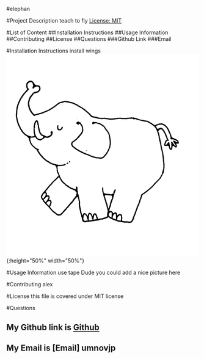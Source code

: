 #elephan

#Project Description
teach to fly [License: MIT](https://img.shields.io/badge/License-MIT-yellow.svg)


#List of Content
    ##Installation Instructions
    ##Usage Information
    ##Contributing
    ##License
    ##Questions
        ###Github Link
        ###Email

#Installation Instructions
install wings
![First image](/Images/image1.jpg){:height="50%" width="50%"}

#Usage Information
use tape
Dude you could add a nice picture here

#Contributing
alex

#License
this file is covered under MIT license

#Questions
## My Github link is [Github](https://github.com/umnovjp)
## My Email is [Email] umnovjp
    